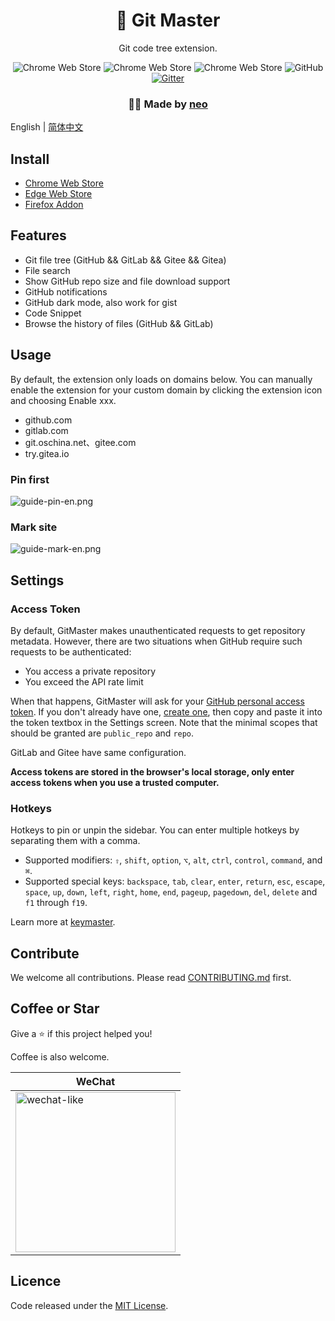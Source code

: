 <h1 align="center">🚀 Git Master</h1>
<p align="center">Git code tree extension.</p>
<p align="center">
<img alt="Chrome Web Store" src="https://img.shields.io/chrome-web-store/users/klmeolbcejnhefkapdchfhlhhjgobhmo">
<img alt="Chrome Web Store" src="https://img.shields.io/chrome-web-store/v/klmeolbcejnhefkapdchfhlhhjgobhmo">
<img alt="Chrome Web Store" src="https://img.shields.io/chrome-web-store/stars/klmeolbcejnhefkapdchfhlhhjgobhmo">
<img alt="GitHub" src="https://img.shields.io/github/license/ineo6/git-master">
<a href="https://gitter.im/ineo6/GitMaster?utm_source=badge&utm_medium=badge&utm_campaign=pr-badge"><img alt="Gitter" src="https://badges.gitter.im/ineo6/GitMaster.svg" /></a>
</p>
<h3 align="center">🙋‍♂️ Made by <a href="https://github.com/ineo6">neo</a></h3>

English | [简体中文](./README.zh-CN.md)

## Install

- [Chrome Web Store](https://chrome.google.com/webstore/detail/git-master/klmeolbcejnhefkapdchfhlhhjgobhmo)
- [Edge Web Store](https://microsoftedge.microsoft.com/addons/detail/pcpkfgepcjdmdfelbabogmgoadgmiocg)
- [Firefox Addon](https://addons.mozilla.org/zh-CN/firefox/addon/git-master/)

## Features

- Git file tree (GitHub && GitLab && Gitee && Gitea)
- File search
- Show GitHub repo size and file download support
- GitHub notifications
- GitHub dark mode, also work for gist
- Code Snippet
- Browse the history of files (GitHub && GitLab)

## Usage

By default, the extension only loads on domains below. You can manually enable the extension for your custom domain by clicking the extension icon and choosing Enable xxx.

- github.com
- gitlab.com
- git.oschina.net、gitee.com
- try.gitea.io

### Pin first

![guide-pin-en.png](https://i.loli.net/2021/01/05/JCAVEv1uqr4InPo.png)

### Mark site

![guide-mark-en.png](https://i.loli.net/2021/01/05/DeX82mFdBtnVHiG.png)

## Settings

### Access Token

By default, GitMaster makes unauthenticated requests to get repository metadata. However, there are two situations when GitHub require such requests to be authenticated:

- You access a private repository
- You exceed the API rate limit

When that happens, GitMaster will ask for your [GitHub personal access token](https://help.github.com/articles/creating-an-access-token-for-command-line-use). If you don't already have one, [create one](https://github.com/settings/tokens/new?scopes=repo&description=Git%20Master%20extension), then copy and paste it into the token textbox in the Settings screen. Note that the minimal scopes that should be granted are `public_repo` and `repo`.

GitLab and Gitee have same configuration.

**Access tokens are stored in the browser's local storage, only enter access tokens when you use a trusted computer.**

### Hotkeys

Hotkeys to pin or unpin the sidebar. You can enter multiple hotkeys by separating them with a comma.

- Supported modifiers: `⇧`, `shift`, `option`, `⌥`, `alt`, `ctrl`, `control`, `command`, and `⌘`.
- Supported special keys: `backspace`, `tab`, `clear`, `enter`, `return`, `esc`, `escape`, `space`, `up`, `down`, `left`, `right`, `home`, `end`, `pageup`, `pagedown`, `del`, `delete` and `f1` through `f19`.

Learn more at [keymaster](https://github.com/madrobby/keymaster#supported-keys).

## Contribute

We welcome all contributions. Please read [CONTRIBUTING.md](./CONTRIBUTING.md) first.

## Coffee or Star

Give a ⭐️ if this project helped you!

Coffee is also welcome.

| WeChat |
| --- |
| <img src="https://i.loli.net/2020/08/30/xX6vAM5bB7dgnLR.jpg" alt="wechat-like" width=256 height=256 />  |

## Licence

Code released under the [MIT License](LICENSE).
